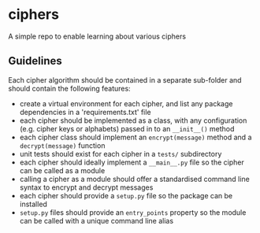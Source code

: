 # ciphers
A simple repo to enable learning about various ciphers

## Guidelines
Each cipher algorithm should be contained in a separate sub-folder and should contain the following features:
* create a virtual environment for each cipher, and list any package dependencies in a 'requirements.txt' file
* each cipher should be implemented as a class, with any configuration (e.g. cipher keys or alphabets) passed in to an `__init__()` method
* each cipher class should implement an `encrypt(message)` method and a `decrypt(message)` function
* unit tests should exist for each cipher in a `tests/` subdirectory
* each cipher should ideally implement a `__main__.py` file so the cipher can be called as a module
* calling a cipher as a module should offer a standardised command line syntax to encrypt and decrypt messages
* each cipher should provide a `setup.py` file so the package can be installed
* `setup.py` files should provide an `entry_points` property so the module can be called with a unique command line alias
